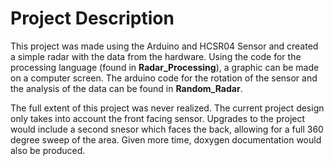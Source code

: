 # Project Description
This project was made using the Arduino and HCSR04 Sensor and created a simple radar with the data from the hardware. Using the code for the processing language (found in **Radar_Processing**), a graphic can be made on a computer screen. The arduino code for the rotation of the sensor and the analysis of the data can be found in **Random_Radar**.

The full extent of this project was never realized. The current project design only takes into account the front facing sensor. Upgrades to the project would include a second snesor which faces the back, allowing for a full 360 degree sweep of the area. Given more time, doxygen documentation would also be produced.
